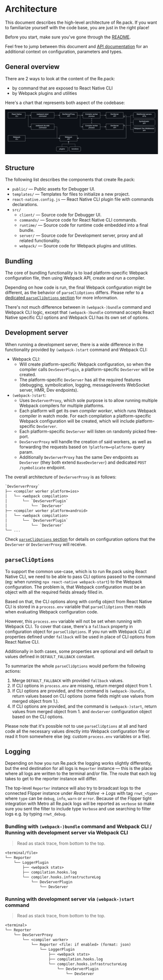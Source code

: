 # Architecture

This document describes the high-level architecture of Re.pack.
If you want to familiarize yourself with the code base, you are just in the right place!

Before you start, make sure you've gone through the [README](./README.md).

Feel free to jump between this document and [API documentation](https://re-pack.netlify.app/)
for an additional context on configuration, parameters and types.

## General overview

There are 2 ways to look at the content of the Re.pack:

- by command that are exposed to React Native CLI
- by Webpack plugins and utilities

Here's a chart that represents both aspect of the codebase:

![Overview of Re.pack codebase](./overview.png)

## Structure

The following list describes the components that create Re.pack:

- `public/` — Public assets for Debugger UI.
- `templates/` — Templates for files to initialize a new project.
- `react-native.config.js` — React Native CLI plugin file with commands declarations.
- `src/`
  - `client/` — Source code for Debugger UI.
  - `commands/` — Source code for React Native CLI commands.
  - `runtime/` — Source code for runtime code embedded into a final bundle.
  - `server/` — Source code for Development server, proxy and all related functionality.
  - `webpack/` — Source code for Webpack plugins and utilities.

## Bundling

The core of bundling functionality is to load platform-specific Webpack configuration file, then using Webpack API, create and run a compiler.

Depending on how code is run, the final Webpack configuration might be different, as the behavior of `parseCliOptions` differs.
Please refer to a [dedicated `parseCliOptions` section](#parseclioptions) for more information.

There's not much difference between in `(webpack-)bundle` command and Webpack CLI logic, except that `(webpack-)bundle` command
accepts React Native specific CLI options and Webpack CLI has its own set of options.

## Development server

When running a development server, there is a wide difference in the functionality provided by `(webpack-)start` command and Webpack CLI:

- Webpack CLI:
  - Will create platform-specific Webpack configuration, so when the compiler calls `DevSeverPlugin`, a platform-specific `DevServer` will be created.
  - The platform-specific `DevServer` has all the required features (debugging, symbolication, logging, message/events WebSocket server, HMR, Dev endpoints).
- `(webpack-)start`:
  - Uses `DevServerProxy`, which sole purpose is to allow running multiple Webpack compilers for multiple platforms.
  - Each platform will get its own _compiler worker_, which runs Webpack compiler in watch mode. For each compilation a platform-specific Webpack
  configuration will be created, which will include platform-specific `DevServer`.
  - Each platform-specific `DevServer` will listen on randomly picked free-port.
  - `DevServerProxy` will handle the creation of said workers, as well as forwarding the requests based on `?platform=<platform>` query param.
  - Additionally `DevServerProxy` has the same Dev endpoints as `DevServer` (they both extend `BaseDevServer`) and dedicated `POST /symbolicate` endpoint.

The overall architecture of `DevServerProxy` is as follows:
```
`DevServerProxy`
├── <compiler worker platform=ios>
│   └── <webpack compilation>
│       └── `DevServerPlugin`
│           └── `DevServer`
├── <compiler worker platform=android>
│   └── <webpack compilation>
│       └── `DevServerPlugin`
│           └── `DevServer`
└── ...
```

Check [`parseCliOptions` section](#parseclioptions) for details on configuration options that the `DevServer` or `DevServerProxy` will receive.

## `parseCliOptions`

To support the common use-case, which is to run Re.pack using
React Native CLI, we need to be able to pass CLI options passed to the command (eg: when running
`npx react-native webpack-start`) to the Webpack configuration. The problem is, that Webpack configuration
must be an object with all the required fields already filled in.

Based on that, the CLI options along with config object from React Native CLI is stored in a `process.env`
variable that `parseCliOptions` then reads when evaluating Webpack configuration code.

However, this `process.env` variable will not be set when running with Webpack CLI. To cover that case,
there's a `fallback` property in configuration object for `parseCliOptions`. If you run with Webpack CLI
all properties defined under `fallback` will be used in place of CLI options from React Native CLI.

Additionally in both cases, some properties are optional and will default to values defined in `DEFAULT_FALLBACK`
constant.

To summarize the whole `parseCliOptions` would perform the following actions:

1. Merge `DEFAULT_FALLBACK` with provided `fallback` values.
2. If CLI options in `process.env` are missing, return merged object from 1.
3. If CLI options are provided, and the command is `(webpack-)bundle`, return values based on CLI
   options (some fields might use values from merged object from 1.).
4. If CLI options are provided, and the command is `(webpack-)start`, return values from
   merged object from 1. and `devServer` configuration object based on the CLI options.

Please note that it's possible not to use `parseCliOptions` at all and hard code all the necessary
values directly into Webpack configuration file or read it from somewhere else (eg: custom `process.env` variables or a file).
  
## Logging

Depending on how you run Re.pack the logging works slightly differently, but
the end destination for all logs is `Reporter` instance — this is the place where all logs are
written to the terminal and/or file. The route that each log takes to get to the reporter instance
will differ.

The top-level `Reporter` instance will also try to broadcast logs to the connected Flipper instance
under _React Native_ -> _Logs_ with tag `rnwt_<type>` where `type` can be `debug`, `info`, `warn`
or `error`. Because of the Flipper tight integration with Metro all Re.pack
logs will be reported as `verbose` so make sure you sent the filter to include type `Verbose`
and use searching to filter logs e.g. by typing `rnwt_debug`.

### Bundling with `(webpack-)bundle` command and Webpack CLI / Running with development server via Webpack CLI

> Read as stack trace, from bottom to the top.

```
<terminal/file>
└── Reporter
    └── LoggerPlugin
        ├── <webpack stats>
        ├── compilation.hooks.log
        └── compiler.hooks.infrastructureLog
            └── DevServerPlugin
                └── DevServer
```

### Running with development server via `(webpack-)start` command

> Read as stack trace, from bottom to the top.

```
<terminal>
└── Reporter
    └── DevServerProxy
        └── <compiler worker>
            └── Reporter <file: if enabled> (format: json)
                └── LoggerPlugin
                    ├── <webpack stats>
                    ├── compilation.hooks.log
                    └── compiler.hooks.infrastructureLog
                        └── DevServerPlugin
                            └── DevServer
```
